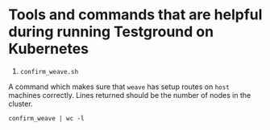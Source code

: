# Tools and commands that are helpful during running Testground on Kubernetes

1. `confirm_weave.sh`

A command which makes sure that `weave` has setup routes on `host` machines correctly. Lines returned should be the number of nodes in the cluster.

```
confirm_weave | wc -l
```
